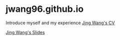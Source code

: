 # jwang96.github.io
Introduce myself and my experience
[Jing Wang's CV](https://github.com/jw73/jwang96.github.io/blob/main/CV.pdf)

[Jing Wang's Slides](https://github.com/jw73/jwang96.github.io/blob/main/Introduction_slide.pptx)



